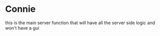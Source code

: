 # Connie

this is the main server function that will have all the server side logic and won't have a gui
